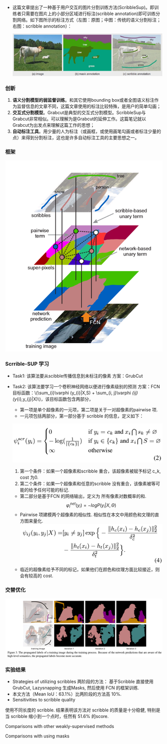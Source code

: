 
* 这篇文章提出了一种基于用户交互的图片分割训练方法(ScribbleSup)。即训练者只需要在图片上的小部分区域进行标注(scribble annotation)即可训练分割网络。如下图所示的标注方式（左图：原图；中图：传统的语义分割标注；右图：scribble annotation）：

  ![img](readme/Scribblesup_Scribble-supervised_convolutional_networks_for_semantic_segmentation_pairwise_直观感受.png)

### 创新 

1. **语义分割模型的弱监督训练**。和其它使用bounding box或者全图语义标注作为监督信息的文章不同，这篇文章使用的标注比较特殊，是用户的简单勾画； 
2. **交互式分割模型**。Grabcut是典型的交互式分割模型。ScribbleSup与Grabcut非常相似。可以理解为是Grabcut的延伸工作。这篇笔记就以Grabcut为出发点来理解这篇工作的思想； 
3. **自动标注工具**。用少量的人为标注（或画框，或使用画笔勾画或者标注少量的点）来得到分割标注，这也是许多自动标注工具的主要思想之一。

### 框架

![img](readme/Scribblesup_Scribble-supervised_convolutional_networks_for_semantic_segmentation_框架.png)

### Scrrible-SUP 学习

* Task1: 该算法要从scibble传播信息到未标注的像素 方案：GrubCut
<script type="text/javascript" src="http://cdn.mathjax.org/mathjax/latest/MathJax.js?config=default"></script>

* Task2: 该算法要学习一个卷积神经网络以便进行像素级别的预测 方案：FCN
  目标函数：\\(\sum_{i}\varphi (y_{i}|X,S) + \sum_{i, j}\varphi _{ij}(y_{i},y_{j}|X)\\)，该目标函数包含两部分，

  * 第一项是单个超像素的一元项，第二项是关于一对超像素的pairwise 项.
  * 一元项包括两部分，第一部分基于 scribble 的信息，定义如下：

  ![img](readme/Scribblesup_Scribble-supervised_convolutional_networks_for_semantic_segmentation_基于scribble的信息_公式.png)

   	1. 第一个条件：如果一个超像素和scribble 重合，该超像素被赋予标记 c_k, cost 为0.
   	2. 第二个条件：如果一个超像素和任意的scribble 没有重合，该像素被等可能的给予任何可能的标记.

  * 第二部分是基于FCN 的网络输出，定义为 所有像素对数概率的和.$$\varphi _{i}^{net}(y_{i})=-logP(y_{i}|X, \Theta)$$
  * Pairwise 项建模两个超像素的相似性. 相似性在本文中用颜色和文理的直方图来量化.
  ![img](readme/Scribblesup_Scribble-supervised_convolutional_networks_for_semantic_segmentation_pairwise_公式.png)
  * 临近的超像素给予不同的标记，如果他们在颜色和纹理方面比较接近，则会有较高的 cost.

### 交替优化

![img](readme/Scribblesup_Scribble-supervised_convolutional_networks_for_semantic_segmentation_pairwise_交替优化.png)



### 实验结果

* Strategies of utilizing scribbles
  两阶段的方法： 基于Scribble 直接使用GrubCut, Lazysnapping 生成Masks, 然后使用 FCN 的框架训练.
* 本文方法（Mean IoU：63.1%）比两阶段的方法高 10%.
* Sensitivities to scribble quality

使用不同长度的 scribble. 结果表明该方法对 scribble 的质量是十分稳健, 特别是当 scribble 缩小到一个点时，任然有 51.6% 的score.

Comparisons with other weakly-supervised methods

Comparisons with using masks